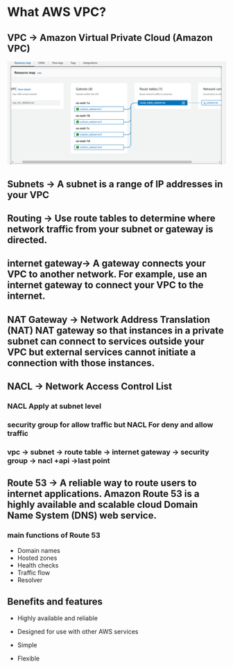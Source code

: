 # What AWS VPC?

## VPC -> Amazon Virtual Private Cloud (Amazon VPC)
<div align="center">
  <img alt="Demo" src="../img/vpc.png" />
</div>

## Subnets -> A subnet is a range of IP addresses in your VPC

## Routing -> Use route tables to determine where network traffic from your subnet or gateway is directed.

## internet gateway->  A gateway connects your VPC to another network. For example, use an internet gateway to connect your VPC to the internet. 
## NAT Gateway ->  Network Address Translation (NAT) NAT gateway so that instances in a private subnet can connect to services outside your VPC but external services cannot initiate a connection with those instances.

## NACL -> Network Access Control List
 ### NACL Apply at subnet level 
 ### security group for allow traffic but NACL For deny and allow traffic  
 ### vpc -> subnet -> route table -> internet gateway -> security group -> nacl +api ->last point 

 ## Route 53 -> A reliable way to route users to internet applications. Amazon Route 53 is a highly available and scalable cloud Domain Name System (DNS) web service.

###  main functions of  Route 53 
<ul>
<li>Domain names</li>
<li>Hosted zones</li>
<li>Health checks</li>
<li>Traffic flow</li>
<li>Resolver</li>
</ul>

## Benefits and features
<ul>
<li><p>Highly available and reliable</p></li>
<li><p>Designed for use with other AWS services</p></li>
<li><p>Simple</p></li>
<li><p>Flexible</p></li>
</ul>


